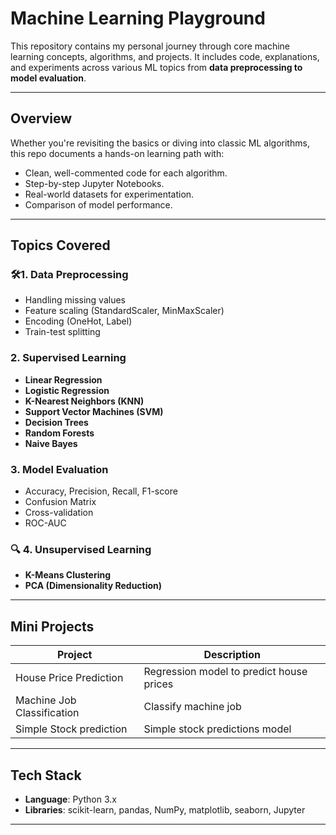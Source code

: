 # Machine Learning Playground

This repository contains my personal journey through core machine learning concepts, algorithms, and projects. It includes code, explanations, and experiments across various ML topics from **data preprocessing to model evaluation**.

---

## Overview

Whether you're revisiting the basics or diving into classic ML algorithms, this repo documents a hands-on learning path with:

- Clean, well-commented code for each algorithm.
- Step-by-step Jupyter Notebooks.
- Real-world datasets for experimentation.
- Comparison of model performance.

---

## Topics Covered

### 🛠**1. Data Preprocessing**
- Handling missing values
- Feature scaling (StandardScaler, MinMaxScaler)
- Encoding (OneHot, Label)
- Train-test splitting

### **2. Supervised Learning**
- **Linear Regression**
- **Logistic Regression**
- **K-Nearest Neighbors (KNN)**
- **Support Vector Machines (SVM)**
- **Decision Trees**
- **Random Forests**
- **Naive Bayes**

### **3. Model Evaluation**
- Accuracy, Precision, Recall, F1-score
- Confusion Matrix
- Cross-validation
- ROC-AUC

### 🔍 **4. Unsupervised Learning**
- **K-Means Clustering**
- **PCA (Dimensionality Reduction)**

---

## Mini Projects

| Project                     | Description                                       
|----------------------------|---------------------------------------------------|
| House Price Prediction     | Regression model to predict house prices          |
| Machine Job Classification | Classify machine job                              | 
| Simple Stock prediction    | Simple stock predictions model                    |

---

## Tech Stack

- **Language**: Python 3.x
- **Libraries**: scikit-learn, pandas, NumPy, matplotlib, seaborn, Jupyter
---
